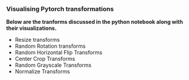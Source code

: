 ### Visualising Pytorch transformations

<strong> Below are the tranforms discussed in the python notebook along with their visualizations. </strong>
* Resize transforms
* Random Rotation transforms
* Random Horizontal Flip Transforms
* Center Crop Transforms
* Random Grayscale Transforms
* Normalize Transforms
